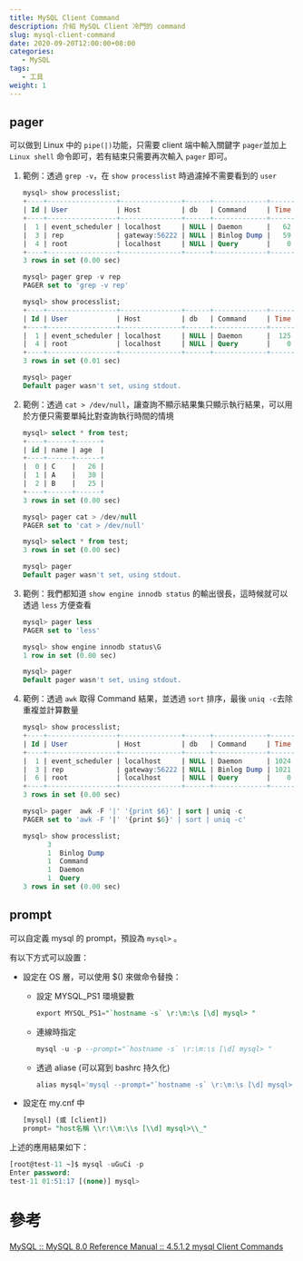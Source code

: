 ```yaml
---
title: MySQL Client Command
description: 介紹 MySQL Client 冷門的 command
slug: mysql-client-command
date: 2020-09-20T12:00:00+08:00
categories:
   - MySQL
tags:
   - 工具
weight: 1  
---
```


## pager

可以做到 Linux 中的 `pipe(|)`功能，只需要 client 端中輸入關鍵字 `pager`並加上 `Linux shell` 命令即可，若有結束只需要再次輸入 `pager` 即可。

1. 範例：透過 `grep -v`，在 `show processlist` 時過濾掉不需要看到的 `user`

    ```sql
    mysql> show processlist;
    +----+-----------------+---------------+------+-------------+------+---------------------------------------------------------------+------------------+
    | Id | User            | Host          | db   | Command     | Time | State                                                         | Info             |
    +----+-----------------+---------------+------+-------------+------+---------------------------------------------------------------+------------------+
    |  1 | event_scheduler | localhost     | NULL | Daemon      |   62 | Waiting on empty queue                                        | NULL             |
    |  3 | rep             | gateway:56222 | NULL | Binlog Dump |   59 | Master has sent all binlog to slave; waiting for more updates | NULL             |
    |  4 | root            | localhost     | NULL | Query       |    0 | starting                                                      | show processlist |
    +----+-----------------+---------------+------+-------------+------+---------------------------------------------------------------+------------------+
    3 rows in set (0.00 sec)
    
    mysql> pager grep -v rep
    PAGER set to 'grep -v rep'
    
    mysql> show processlist;
    +----+-----------------+---------------+------+-------------+------+---------------------------------------------------------------+------------------+
    | Id | User            | Host          | db   | Command     | Time | State                                                         | Info             |
    +----+-----------------+---------------+------+-------------+------+---------------------------------------------------------------+------------------+
    |  1 | event_scheduler | localhost     | NULL | Daemon      |  125 | Waiting on empty queue                                        | NULL             |
    |  4 | root            | localhost     | NULL | Query       |    0 | starting                                                      | show processlist |
    +----+-----------------+---------------+------+-------------+------+---------------------------------------------------------------+------------------+
    3 rows in set (0.01 sec)
    
    mysql> pager
    Default pager wasn't set, using stdout.
    ```

2. 範例：透過 `cat > /dev/null`，讓查詢不顯示結果集只顯示執行結果，可以用於方便只需要單純比對查詢執行時間的情境

    ```sql
    mysql> select * from test;
    +----+------+------+
    | id | name | age  |
    +----+------+------+
    |  0 | C    |   26 |
    |  1 | A    |   30 |
    |  2 | B    |   25 |
    +----+------+------+
    3 rows in set (0.00 sec)
    
    mysql> pager cat > /dev/null
    PAGER set to 'cat > /dev/null'
    
    mysql> select * from test;
    3 rows in set (0.00 sec)
    
    mysql> pager
    Default pager wasn't set, using stdout.
    ```

3. 範例：我們都知道 `show engine innodb status` 的輸出很長，這時候就可以透過 `less` 方便查看

    ```sql
    mysql> pager less
    PAGER set to 'less'
    
    mysql> show engine innodb status\G
    1 row in set (0.00 sec)
    
    mysql> pager
    Default pager wasn't set, using stdout.
    ```

4. 範例：透過 `awk` 取得 Command 結果，並透過 `sort` 排序，最後 `uniq -c`去除重複並計算數量

    ```sql
    mysql> show processlist;
    +----+-----------------+---------------+------+-------------+------+---------------------------------------------------------------+------------------+
    | Id | User            | Host          | db   | Command     | Time | State                                                         | Info             |
    +----+-----------------+---------------+------+-------------+------+---------------------------------------------------------------+------------------+
    |  1 | event_scheduler | localhost     | NULL | Daemon      | 1024 | Waiting on empty queue                                        | NULL             |
    |  3 | rep             | gateway:56222 | NULL | Binlog Dump | 1021 | Master has sent all binlog to slave; waiting for more updates | NULL             |
    |  6 | root            | localhost     | NULL | Query       |    0 | starting                                                      | show processlist |
    +----+-----------------+---------------+------+-------------+------+---------------------------------------------------------------+------------------+
    3 rows in set (0.00 sec)
    
    mysql> pager  awk -F '|' '{print $6}' | sort | uniq -c
    PAGER set to 'awk -F '|' '{print $6}' | sort | uniq -c'
    
    mysql> show processlist;
          3
          1  Binlog Dump
          1  Command
          1  Daemon
          1  Query
    3 rows in set (0.00 sec)
    ```


## prompt

可以自定義 mysql 的 prompt，預設為 `mysql>` 。

有以下方式可以設置：

- 設定在 OS 層，可以使用 $() 來做命令替換：
    - 設定 MYSQL_PS1 環境變數

        ```sql
        export MYSQL_PS1="`hostname -s` \r:\m:\s [\d] mysql> "
        ```

    - 連線時指定

        ```sql
        mysql -u -p --prompt="`hostname -s` \r:\m:\s [\d] mysql> "
        ```

    - 透過 aliase (可以寫到 bashrc 持久化)

        ```sql
        alias mysql='mysql --prompt="`hostname -s` \r:\m:\s [\d] mysql> "'
        ```

- 設定在 my.cnf 中

    ```sql
    [mysql] (或 [client])
    prompt= "host名稱 \\r:\\m:\\s [\\d] mysql>\\_"
    ```


上述的應用結果如下：

```sql
[root@test-11 ~]$ mysql -uGuCi -p
Enter password:
test-11 01:51:17 [(none)] mysql>
```

# 參考

[MySQL :: MySQL 8.0 Reference Manual :: 4.5.1.2 mysql Client Commands](https://dev.mysql.com/doc/refman/8.0/en/mysql-commands.html)